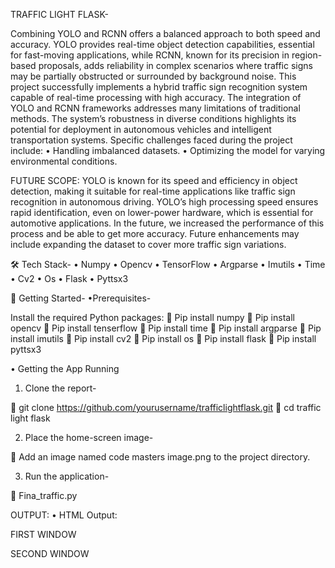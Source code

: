 TRAFFIC LIGHT FLASK-

Combining YOLO and RCNN offers a balanced approach to both speed and accuracy. YOLO provides real-time object detection capabilities, essential for fast-moving applications, while RCNN, known for its precision in region- based proposals, adds reliability in complex scenarios where traffic signs may be partially obstructed or surrounded by background noise.
This project successfully implements a hybrid traffic sign recognition system capable of real-time processing with high accuracy. The integration of YOLO and RCNN frameworks addresses many limitations of traditional methods. The system’s robustness in diverse conditions highlights its potential for deployment in autonomous vehicles and intelligent transportation systems.
 Specific challenges faced during the project include: 
• Handling imbalanced datasets. 
• Optimizing the model for varying environmental conditions.

FUTURE SCOPE:
YOLO is known for its speed and efficiency in object detection, making it suitable for real-time applications like traffic sign recognition in autonomous driving. YOLO’s high processing speed ensures rapid identification, even on lower-power hardware, which is essential for automotive applications. In the future, we increased the performance of this process and be able to get more accuracy. Future enhancements may include expanding the dataset to cover more traffic sign variations.

🛠 Tech Stack-
•	Numpy
•	Opencv
•	TensorFlow
•	Argparse
•	Imutils
•	Time
•	Cv2
•	Os
•	Flask
•	Pyttsx3

🏁 Getting Started-
•Prerequisites-

Install the required Python packages:
	Pip install numpy
	Pip install opencv
	Pip install  tenserflow
	Pip install time
	Pip install argparse
	Pip install imutils
	Pip install  cv2
	Pip install  os
	Pip install  flask
	Pip install  pyttsx3

•	Getting the App Running

1.	Clone the report-

	git clone https://github.com/yourusername/trafficlightflask.git
	cd traffic light flask

2. Place the home-screen image-

	Add an image named code masters image.png to the project directory.

3. Run the application-

	Fina_traffic.py

OUTPUT:
• HTML Output:
 
FIRST WINDOW
 
SECOND WINDOW


